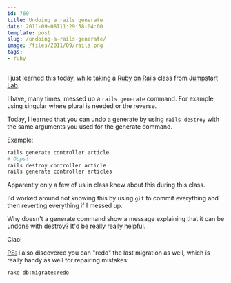 ```yaml
---
id: 769
title: Undoing a rails generate
date: 2011-09-08T11:29:58-04:00
template: post
slug: /undoing-a-rails-generate/
image: /files/2011/09/rails.png
tags:
- ruby
---
```


I just learned this today, while taking a
[Ruby on Rails](http://rubyonrails.org/) class from
[Jumpstart Lab](http://jumpstartlab.com/).

I have, many times, messed up a `rails generate` command. For
example, using singular where plural is needed or the reverse.

Today, I learned that you can undo a generate by using
`rails destroy` with the same arguments you used for the generate
command.

Example:

```bash
rails generate controller article
# Oops!
rails destroy controller article
rails generate controller articles
```

Apparently only a few of us in class knew about this during this
class.

I'd worked around not knowing this by using `git` to commit
everything and then reverting everything if I messed up.

Why doesn't a generate command show a message explaining that it can
be undone with destroy? It'd be really really helpful.

Ciao!

<ins datetime="2011-09-09T18:44:05+00:00">PS:</ins> I also
discovered you can "redo" the last migration as well, which is
really handy as well for repairing mistakes:

```bash
rake db:migrate:redo
```
